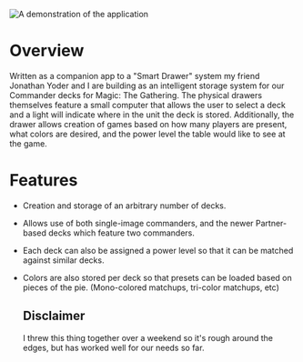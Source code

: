 ![A demonstration of the application](./repo/demo.gif)

# Overview

Written as a companion app to a "Smart Drawer" system my friend Jonathan Yoder and I are building as an intelligent
storage system for our Commander decks for Magic: The Gathering. The physical drawers themselves feature a small
computer that allows the user to select a deck and a light will indicate where in the unit the deck is stored.
Additionally, the drawer allows creation of games based on how many players are present, what colors are desired, and
the power level the table would like to see at the game.

# Features
- Creation and storage of an arbitrary number of decks.
- Allows use of both single-image commanders, and the newer Partner-based decks which feature two commanders.
- Each deck can also be assigned a power level so that it can be matched against similar decks.
- Colors are also stored per deck so that presets can be loaded based on pieces of the pie. (Mono-colored matchups,
  tri-color matchups, etc) 


  ## Disclaimer
  I threw this thing together over a weekend so it's rough around the edges, but has worked well for our needs so far.
